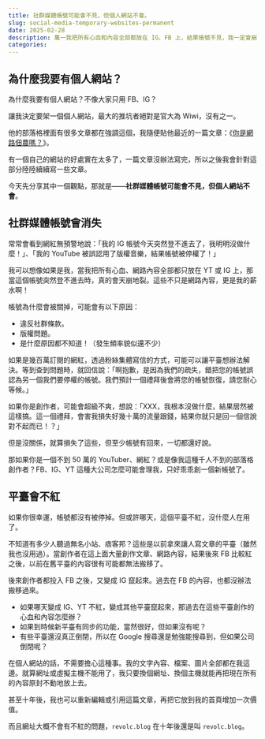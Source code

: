 ```yaml
---
title: 社群媒體帳號可能會不見，但個人網站不會。
slug: social-media-temporary-websites-permanent
date: 2025-02-28
description: 萬一我把所有心血和內容全部都放在 IG、FB 上，結果帳號不見，我一定會崩潰。
categories:
---
```


## 為什麼我要有個人網站？

為什麼我要有個人網站？不像大家只用 FB、IG？

讓我決定要架一個個人網站，最大的推坑者絕對是官大為 Wiwi，沒有之一。

他的部落格裡面有很多文章都在強調這個，我隨便貼他最近的一篇文章：《[你是網路佃農嗎？](https://wiwi.blog/blog/internet-peasant)》。

有一個自己的網站的好處實在太多了，一篇文章沒辦法寫完，所以之後我會針對這部分陸陸續續寫一些文章。

今天先分享其中一個觀點，那就是——**社群媒體帳號可能會不見，但個人網站不會**。

## 社群媒體帳號會消失

常常會看到網紅無預警地說：「我的 IG 帳號今天突然登不進去了，我明明沒做什麼！」、「我的 YouTube 被誤認用了版權音樂，結果帳號被停權了！」

我可以想像如果是我，當我把所有心血、網路內容全部都只放在 YT 或 IG 上，那當這個帳號突然登不進去時，真的會天崩地裂。這些不只是網路內容，更是我的薪水啊！

帳號為什麼會被關掉，可能會有以下原因：

- 違反社群條款。
- 版權問題。
- 是什麼原因都不知道！（發生頻率貌似還不少）

如果是幾百萬訂閱的網紅，透過粉絲集體寫信的方式，可能可以讓平臺想辦法解決。等到查到問題時，就回信說：「啊抱歉，是因為我們的疏失，錯把您的帳號誤認為另一個我們要停權的帳號。我們預計一個禮拜後會將您的帳號恢復，請您耐心等候。」

如果你是創作者，可能會超級不爽，想說：「XXX，我根本沒做什麼，結果居然被這樣搞。這一個禮拜，會害我損失好幾十萬的流量跟錢，結果你就只是回一個信說對不起而已！？」

但是沒關係，就算損失了這些，但至少帳號有回來，一切都還好說。

那如果你是一個不到 50 萬的 YouTuber、網紅？或是像我這種千人不到的部落格創作者？FB、IG、YT 這種大公司怎麼可能會理我，只好乖乖創一個新帳號了。

## 平臺會不紅

如果你很幸運，帳號都沒有被停掉。但或許哪天，這個平臺不紅，沒什麼人在用了。

不知道有多少人聽過無名小站、痞客邦？這些是以前拿來讓人寫文章的平臺（雖然我也沒用過）。當創作者在這上面大量創作文章、網路內容，結果後來 FB 比較紅之後，以前在舊平臺的內容很有可能都無法搬移了。

後來創作者都投入 FB 之後，又變成 IG 竄起來。過去在 FB 的內容，也都沒辦法搬移過來。

- 如果哪天變成 IG、YT 不紅，變成其他平臺竄起來，那過去在這些平臺創作的心血和內容怎麼辦？
- 如果到時候新平臺有同步的功能，當然很好，但如果沒有呢？
- 有些平臺還沒真正倒閉，所以在 Google 搜尋還是勉強能搜尋到，但如果公司倒閉呢？

在個人網站的話，不需要擔心這種事。我的文字內容、檔案、圖片全部都在我這邊。就算網址或虛擬主機不能用了，我只要換個網址、換個主機就能再把現在所有的內容原封不動地放上去。

甚至十年後，我也可以重新編輯或引用這篇文章，再把它放到我的首頁增加一次價值。

而且網址大概不會有不紅的問題，`revolc.blog` 在十年後還是叫 `revolc.blog`。
